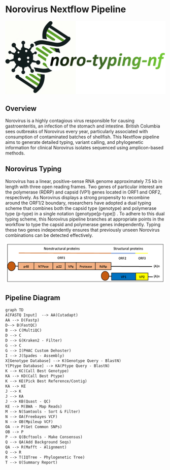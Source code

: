 # Norovirus Nextflow Pipeline


![Logo](./images/logo.png)

## Overview 

Norovirus is a highly contagious virus responsible for causing gastroenteritis, an infection of the stomach and intestine. 
British Columbia sees outbreaks of Norovirus every year, particularly associated with consumption of contaminated batches of shellfish. 
This Nextflow pipeline aims to generate detailed typing, variant calling, and phylogenetic information for clinical Norovirus isolates sequenced using amplicon-based methods. 

## Norovirus Typing

Norovirus has a linear, positive-sense RNA genome approximately 7.5 kb in length with three open reading frames. 
Two genes of particular interest are the polymerase (RDRP) and capsid (VP1) genes located in ORF1 and ORF2, respectively. 
As Norovirus displays a strong propensity to recombine around the ORF1/2 boundary, researchers have adopted a dual typing scheme that combines both the capsid type (genotype) and polymerase type (p-type) in a single notation (genotype[p-type]) . 
To adhere to this dual typing scheme, this Norovirus pipeline branches at appropriate points in the workflow to type the capsid and polymerase genes independently. 
Typing these two genes independently ensures that previously unseen Norovirus combinations can be detected effectively.  

![Norovirus Genome](./images/noro_genome.png)

## Pipeline Diagram

```mermaid
graph TD
A[FASTQ Input]  --> AA(Cutadapt)
AA --> D(Fastp)
D--> B(FastQC)
B --> C(MultiQC) 
D --> C
D --> G(Kraken2 - Filter)
G --> C
G --> I(PHAC Custom Dehoster)
I --> J(Spades - Assembly)
X[Genotype Database] --> K(Genotype Query - BlastN)
Y[Ptype Database] --> KA(Ptype Query - BlastN)
K --> KC(Call Best Genotype)
KA --> KD(Call Best Ptype)
K --> KE(Pick Best Reference/Contig)
KA --> KE
J --> K
J --> KA
J --> KB(Quast - QC)
KE --> M(BWA - Map Reads)
M --> N(Samtools - Sort & Filter)
N --> OA(Freebayes VCF)
N --> OB(Mpileup VCF)
OA --> P(Get Common SNPs)
OB --> P
P --> Q(Bcftools - Make Consensus)
Q --> QA(Add Background Seqs)
QA --> R(Mafft - Alignment)
Q --> R
R --> T(IQTree - Phylogenetic Tree)
T --> U(Summary Report)


```
